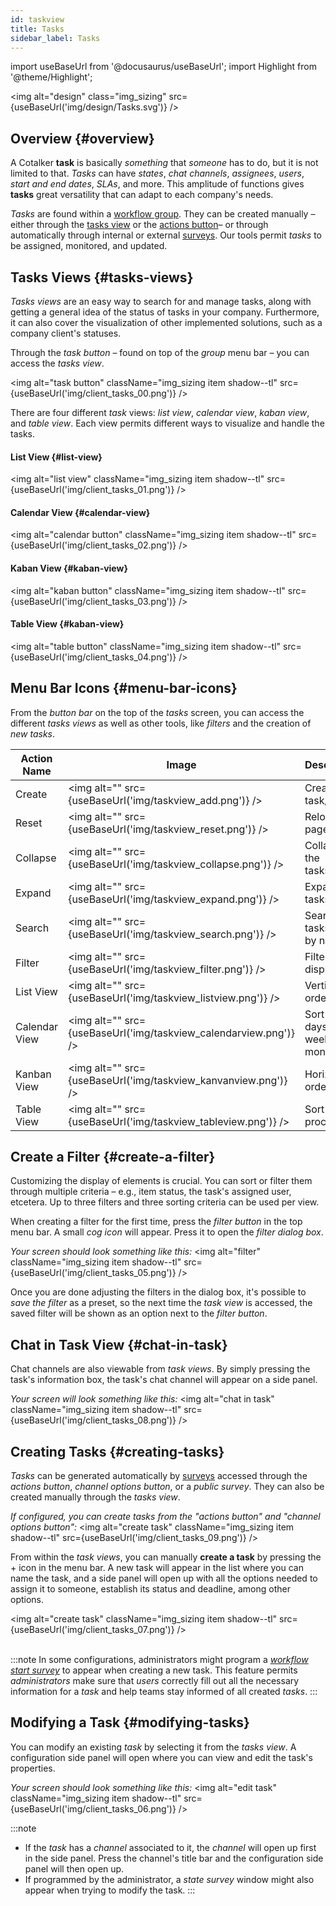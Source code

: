 ```yaml
---
id: taskview
title: Tasks
sidebar_label: Tasks
---
```

import useBaseUrl from '@docusaurus/useBaseUrl'; 
import Highlight from '@theme/Highlight';

<img alt="design" class="img_sizing" src={useBaseUrl('img/design/Tasks.svg')} />

## Overview {#overview}

<div className="alert alert--primary">

A Cotalker **task** is basically _something_ that _someone_ has to do, but it is not limited to that. _Tasks_ can have _states_, _chat channels_, _assignees_, _users_, _start and end dates_, _SLAs_, and more. This amplitude of functions gives **tasks** great versatility that can adapt to each company's needs.

_Tasks_ are found within a [workflow group](/docs/documentation/client/groups_channels). They can be created manually –either through the [tasks view](/docs/documentation/client/taskview#creating-and-modifying-tasks) or the [actions button](/docs/documentation/client/groups_channels#floating-action-button-fab)– or through automatically through internal or external [surveys](/docs/documentation/client/surveys). Our tools permit _tasks_ to be assigned, monitored, and updated.

</div>

## Tasks Views {#tasks-views}
_Tasks views_ are an easy way to search for and manage tasks, along with getting a general idea of ​​the status of tasks in your company. Furthermore, it can also cover the visualization of other implemented solutions, such as a company client's statuses.

Through the *task button* – found on top of the _group_ menu bar – you can access the _tasks view_. 

<img alt="task button" className="img_sizing item shadow--tl" src={useBaseUrl('img/client_tasks_00.png')} />
<br/>

There are four different _task_ views: _list view_, _calendar view_, _kaban view_, and  _table view_. Each view permits different ways to visualize and handle the tasks.

#### List View {#list-view}
<img alt="list view" className="img_sizing item shadow--tl" src={useBaseUrl('img/client_tasks_01.png')} />
<br/>

#### Calendar View {#calendar-view}
<img alt="calendar button" className="img_sizing item shadow--tl" src={useBaseUrl('img/client_tasks_02.png')} />
<br/>

#### Kaban View {#kaban-view}
<img alt="kaban button" className="img_sizing item shadow--tl" src={useBaseUrl('img/client_tasks_03.png')} />
<br/>

#### Table View {#kaban-view}
<img alt="table button" className="img_sizing item shadow--tl" src={useBaseUrl('img/client_tasks_04.png')} />
<br/>


## Menu Bar Icons {#menu-bar-icons}
From the *button bar* on the top of the _tasks_ screen, you can access the different _tasks views_ as well as other tools, like _filters_ and the creation of _new tasks_.

| Action Name | Image | Description |
| ---- | ----- | ----------- |
| Create | <img alt="" src={useBaseUrl('img/taskview_add.png')} /> | Create a task/item |
| Reset | <img alt="" src={useBaseUrl('img/taskview_reset.png')} /> | Reload the page |
| Collapse | <img alt="" src={useBaseUrl('img/taskview_collapse.png')} /> | Collapse the tasks/items |
| Expand | <img alt="" src={useBaseUrl('img/taskview_expand.png')} /> | Expand the tasks/items |
| Search | <img alt="" src={useBaseUrl('img/taskview_search.png')} /> | Search for tasks/items by name |
| Filter | <img alt="" src={useBaseUrl('img/taskview_filter.png')} /> | Filter display |
| List View | <img alt="" src={useBaseUrl('img/taskview_listview.png')} /> |Vertical order |
| Calendar View | <img alt="" src={useBaseUrl('img/taskview_calendarview.png')} /> | Sort by days, weeks, or months |
| Kanban View | <img alt="" src={useBaseUrl('img/taskview_kanvanview.png')} /> |Horizontal order |
| Table View | <img alt="" src={useBaseUrl('img/taskview_tableview.png')} /> |Sort by process |

## Create a Filter {#create-a-filter}
Customizing the display of elements is crucial. You can sort or filter them through multiple criteria – e.g., item status, the task's assigned user, etcetera. Up to three filters and three sorting criteria can be used per view.

When creating a filter for the first time, press the *filter button* in the top menu bar. A small *cog icon* will appear. Press it to open the *filter dialog box*. 

_Your screen should look something like this:_
<img alt="filter" className="img_sizing item shadow--tl" src={useBaseUrl('img/client_tasks_05.png')} />
<br/>

Once you are done adjusting the filters in the dialog box, it's possible to *save the filter* as a preset, so the next time the _task view_ is accessed, the saved filter will be shown as an option next to the *filter button*.

## Chat in Task View {#chat-in-task}

Chat channels are also viewable from _task views_. By simply pressing the task's information box, the task's chat channel will appear on a side panel.

_Your screen will look something like this:_
<img alt="chat in task" className="img_sizing item shadow--tl" src={useBaseUrl('img/client_tasks_08.png')} />
<br/>

## Creating Tasks {#creating-tasks}

_Tasks_ can be generated automatically by [surveys](/docs/documentation/client/surveys) accessed through the _actions button_, _channel options button_, or a _public survey_. They can also be created manually through the _tasks view_. 

_If configured, you can create tasks from the "actions button" and "channel options button":_
<img alt="create task" className="img_sizing item shadow--tl" src={useBaseUrl('img/client_tasks_09.png')} />
<br/>


From within the _task views_, you can manually **create a task** by pressing the <span className="badge badge--secondary">+</span> icon in the menu bar. A new task will appear in the list where you can name the task, and a side panel will open up with all the options needed to assign it to someone, establish its status and deadline, among other options.

<img alt="create task" className="img_sizing item shadow--tl" src={useBaseUrl('img/client_tasks_07.png')} />
<br/>
<br/>

:::note
In some configurations, administrators might program a [_workflow start survey_](/docs/documentation/admin/workflows/admin_workflow_required_survey) to appear when creating a new task. This feature permits _administrators_ make sure that _users_ correctly fill out all the necessary information for a _task_ and help teams stay informed of all created _tasks_.
:::

## Modifying a Task {#modifying-tasks}

You can modify an existing _task_ by selecting it from the _tasks view_. A configuration side panel will open where you can view and edit the task's properties. 

_Your screen should look something like this:_
<img alt="edit task" className="img_sizing item shadow--tl" src={useBaseUrl('img/client_tasks_06.png')} />
<br/>

:::note
- If the _task_ has a _channel_ associated to it, the _channel_ will open up first in the side panel. Press the channel's title bar and the configuration side panel will then open up. 
- If programmed by the administrator, a _state survey_ window might also appear when trying to modify the task.
:::


